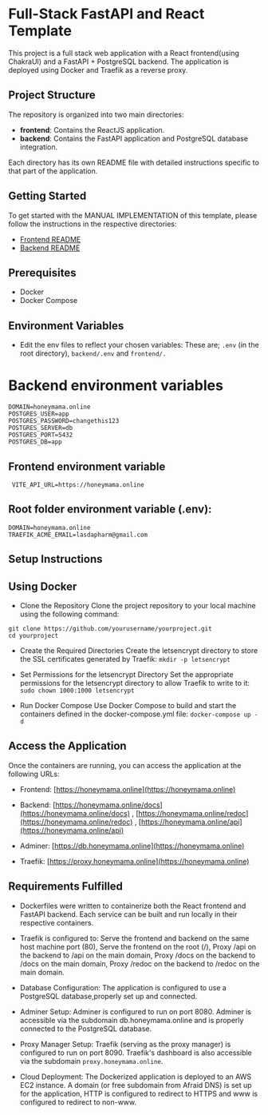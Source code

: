 # Full-Stack FastAPI and React Template

This project is a full stack web application with a React frontend(using ChakraUI) and a FastAPI + PostgreSQL backend. The application is deployed using Docker and Traefik as a reverse proxy.


## Project Structure

The repository is organized into two main directories:

- **frontend**: Contains the ReactJS application.
- **backend**: Contains the FastAPI application and PostgreSQL database integration.

Each directory has its own README file with detailed instructions specific to that part of the application.

## Getting Started

To get started with the MANUAL IMPLEMENTATION of this template, please follow the instructions in the respective directories:

- [Frontend README](./frontend/README.md)
- [Backend README](./backend/README.md)


## Prerequisites
- Docker
- Docker Compose
  
## Environment Variables

- Edit the env files to reflect your chosen variables: These are; `.env` (in the root directory), `backend/.env` and `frontend/.`

# Backend environment variables

```
DOMAIN=honeymama.online
POSTGRES_USER=app
POSTGRES_PASSWORD=changethis123
POSTGRES_SERVER=db
POSTGRES_PORT=5432
POSTGRES_DB=app
```
## Frontend environment variable 

` VITE_API_URL=https://honeymama.online`

## Root folder environment variable (.env):

```
DOMAIN=honeymama.online
TRAEFIK_ACME_EMAIL=lasdapharm@gmail.com

```
## Setup Instructions

## Using Docker

- Clone the Repository
Clone the project repository to your local machine using the following command:

```
git clone https://github.com/yourusername/yourproject.git
cd yourproject

```

- Create the Required Directories
Create the letsencrypt directory to store the SSL certificates generated by Traefik: ` mkdir -p letsencrypt `

- Set Permissions for the letsencrypt Directory
Set the appropriate permissions for the letsencrypt directory to allow Traefik to write to it: `sudo chown 1000:1000 letsencrypt`

- Run Docker Compose
Use Docker Compose to build and start the containers defined in the docker-compose.yml file: `docker-compose up -d`


## Access the Application
Once the containers are running, you can access the application at the following URLs:

- Frontend: [https://honeymama.online](https://honeymama.online)
  
- Backend: [https://honeymama.online/docs](https://honeymama.online/docs) , [https://honeymama.online/redoc](https://honeymama.online/redoc) , [https://honeymama.online/api](https://honeymama.online/api)
  
- Adminer: [https://db.honeymama.online](https://honeymama.online)
  
- Traefik: [https://proxy.honeymama.online](https://honeymama.online)

## Requirements Fulfilled

- Dockerfiles were written to containerize both the React frontend and FastAPI backend. Each service can be built and run locally in their respective containers.
  
- Traefik is configured to: Serve the frontend and backend on the same host machine port (80), Serve the frontend on the root (/), Proxy /api on the backend to /api on the main domain, Proxy /docs on the backend to /docs on the main domain, Proxy /redoc on the backend to /redoc on the main domain.

- Database Configuration: The application is configured to use a PostgreSQL database,properly set up and connected.

- Adminer Setup: Adminer is configured to run on port 8080. Adminer is accessible via the subdomain db.honeymama.online and is properly connected to the PostgreSQL database.

- Proxy Manager Setup: Traefik (serving as the proxy manager) is configured to run on port 8090. Traefik's dashboard is also accessible via the subdomain `proxy.honeymama.online`.

- Cloud Deployment: The Dockerized application is deployed to an AWS EC2 instance. A domain (or free subdomain from Afraid DNS) is set up for the application, HTTP is configured to redirect to HTTPS and www is configured to redirect to non-www.
